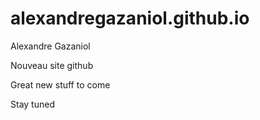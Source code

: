 # alexandregazaniol.github.io
Alexandre Gazaniol

Nouveau site github

Great new stuff to come

Stay tuned

